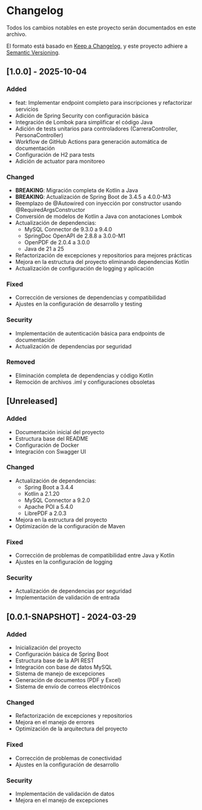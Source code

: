 # Changelog

Todos los cambios notables en este proyecto serán documentados en este archivo.

El formato está basado en [Keep a Changelog](https://keepachangelog.com/en/1.0.0/),
y este proyecto adhiere a [Semantic Versioning](https://semver.org/spec/v2.0.0.html).

## [1.0.0] - 2025-10-04

### Added
- feat: Implementar endpoint completo para inscripciones y refactorizar servicios
- Adición de Spring Security con configuración básica
- Integración de Lombok para simplificar el código Java
- Adición de tests unitarios para controladores (CarreraController, PersonaController)
- Workflow de GitHub Actions para generación automática de documentación
- Configuración de H2 para tests
- Adición de actuator para monitoreo

### Changed
- **BREAKING**: Migración completa de Kotlin a Java
- **BREAKING**: Actualización de Spring Boot de 3.4.5 a 4.0.0-M3
- Reemplazo de @Autowired con inyección por constructor usando @RequiredArgsConstructor
- Conversión de modelos de Kotlin a Java con anotaciones Lombok
- Actualización de dependencias:
  - MySQL Connector de 9.3.0 a 9.4.0
  - SpringDoc OpenAPI de 2.8.8 a 3.0.0-M1
  - OpenPDF de 2.0.4 a 3.0.0
  - Java de 21 a 25
- Refactorización de excepciones y repositorios para mejores prácticas
- Mejora en la estructura del proyecto eliminando dependencias Kotlin
- Actualización de configuración de logging y aplicación

### Fixed
- Corrección de versiones de dependencias y compatibilidad
- Ajustes en la configuración de desarrollo y testing

### Security
- Implementación de autenticación básica para endpoints de documentación
- Actualización de dependencias por seguridad

### Removed
- Eliminación completa de dependencias y código Kotlin
- Remoción de archivos .iml y configuraciones obsoletas

## [Unreleased]

### Added
- Documentación inicial del proyecto
- Estructura base del README
- Configuración de Docker
- Integración con Swagger UI

### Changed
- Actualización de dependencias:
  - Spring Boot a 3.4.4
  - Kotlin a 2.1.20
  - MySQL Connector a 9.2.0
  - Apache POI a 5.4.0
  - LibrePDF a 2.0.3
- Mejora en la estructura del proyecto
- Optimización de la configuración de Maven

### Fixed
- Corrección de problemas de compatibilidad entre Java y Kotlin
- Ajustes en la configuración de logging

### Security
- Actualización de dependencias por seguridad
- Implementación de validación de entrada

## [0.0.1-SNAPSHOT] - 2024-03-29

### Added
- Inicialización del proyecto
- Configuración básica de Spring Boot
- Estructura base de la API REST
- Integración con base de datos MySQL
- Sistema de manejo de excepciones
- Generación de documentos (PDF y Excel)
- Sistema de envío de correos electrónicos

### Changed
- Refactorización de excepciones y repositorios
- Mejora en el manejo de errores
- Optimización de la arquitectura del proyecto

### Fixed
- Corrección de problemas de conectividad
- Ajustes en la configuración de desarrollo

### Security
- Implementación de validación de datos
- Mejora en el manejo de excepciones 